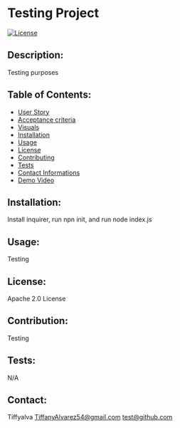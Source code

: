 # Testing Project
  [![License](https://img.shields.io/badge/License-Apache_2.0-blue.svg)](https://opensource.org/licenses/Apache-2.0)
  
  ## Description: 
  Testing purposes
  

  ## Table of Contents:
  * [User Story](#user-story)
  * [Acceptance criteria](#acceptance-criteria)
  * [Visuals](#visuals)
  * [Installation](#installation)
  * [Usage](#usage) 
  * [License](#license)
  * [Contributing](#contributing)
  * [Tests](#tests)
  * [Contact Informations](#contact) 
  * [Demo Video](#demo-video) 


  ## Installation: 
  Install inquirer, run npn init, and run node index.js

  ## Usage:
  Testing

  ## License: 
  Apache 2.0 License

  ## Contribution: 
  Testing
  
  ## Tests:
   N/A
  
   ## Contact: 
  Tiffyalva TiffanyAlvarez54@gmail.com test@github.com
   




